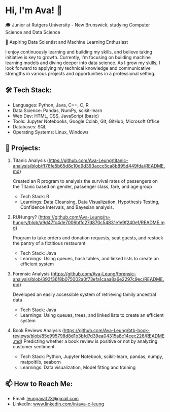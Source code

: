 # Hi, I'm Ava! 👋
🎓 Junior at Rutgers University - New Brunswick, studying Computer Science and Data Science

🔭 Aspiring Data Scientist and Machine Learning Enthusiast

I enjoy continuously learning and building my skills, and believe taking initiative is key to growth. Currently, I'm focusing on building machine learning models and diving deeper into data science. As I grow my skills, I look forward to applying my technical knowledge and communicative strengths in various projects and opportunities in a professional setting.

## 🛠 Tech Stack:
  - Languages: Python, Java, C++, C, R
  - Data Science: Pandas, NumPy, scikit-learn
  - Web Dev: HTML, CSS, JavaScript (basic)
  - Tools: Jupyter Notebooks, Google Colab, Git, GitHub, Microsoft Office
  - Databases: SQL
  - Operating Systems: Linux, Windows

## 🚀 Projects:
  1. Titanic Analysis (https://github.com/Ava-Leung/titanic-analysis/blob/ff76fe5b65d8c10d9d393accc5ca8b895d449fda/README.md)

     Created an R program to analysis the survival rates of passengers on the Titanic based on gender, passenger class, fare, and age group
      - Tech Stack: R
      - Learnings: Data Cleansing, Data Visualization, Hypothesis Testing, Confidence Intervals, and Bayesian analysis.
     
  2. RUHungry? (https://github.com/Ava-Leung/ru-hungry/blob/a9d47fc4de7006bffc27d870c54831e1e9f240e1/README.md)

     Program to take orders and donation requests, seat guests, and restock the pantry of a fictitious restaurant
      - Tech Stack: Java
      - Learnings: Using queues, hash tables, and linked lists to create an efficient system

  3. Forensic Analysis (https://github.com/Ava-Leung/forensic-analysis/blob/393f36f8b075002a0f73efa1caaa8a6e2297c9ec/README.md)

     Developed an easily accessible system of retrieving family ancestral data
      - Tech Stack: Java
      - Learnings: Using queues, trees, and linked lists to create an efficient system
        
  4. Book Reviews Analysis (https://github.com/Ava-Leung/btb-book-reviews/blob/85c995798d8d1b3bfd7d39ea04315a8c14cec226/README.md)
     Predicting whether a book review is positive or not by analyzing customer sentiment
      - Tech Stack: Python, Jupyter Notebook, scikit-learn, pandas, numpy, matpoltlib, seaborn
      - Learnings: Data visualization, Model fitting and training

## 📫 How to Reach Me:
  - Email: leungava123@gmail.com
  - LinkedIn: www.linkedin.com/in/ava-c-leung

<!--
**Ava-Leung/Ava-Leung** is a ✨ _special_ ✨ repository because its `README.md` (this file) appears on your GitHub profile.

Here are some ideas to get you started:

- 🔭 I’m currently working on ...
- 🌱 I’m currently learning ...
- 👯 I’m looking to collaborate on ...
- 🤔 I’m looking for help with ...
- 💬 Ask me about ...
- 📫 How to reach me: ...
- 😄 Pronouns: ...
- ⚡ Fun fact: ...
-->

